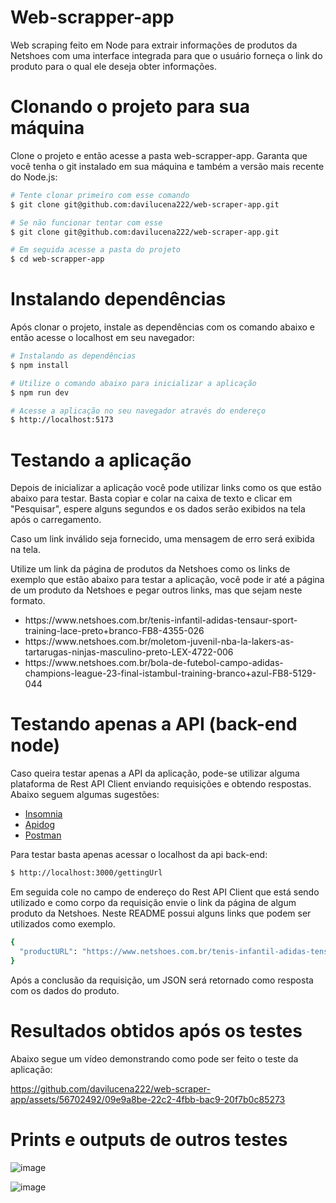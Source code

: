 # Web-scrapper-app

Web scraping feito em Node para extrair informações de produtos da Netshoes com uma interface integrada para que o usuário forneça o link do produto para o qual ele deseja obter informações.

# Clonando o projeto para sua máquina

<p>
  Clone o projeto e então acesse a pasta web-scrapper-app. Garanta que você tenha o git instalado em sua máquina e também a versão mais recente do Node.js:
</p>

```bash
# Tente clonar primeiro com esse comando
$ git clone git@github.com:davilucena222/web-scraper-app.git
```

```bash
# Se não funcionar tentar com esse
$ git clone git@github.com:davilucena222/web-scraper-app.git
```

```bash
# Em seguida acesse a pasta do projeto
$ cd web-scrapper-app 
```

# Instalando dependências

<p>
  Após clonar o projeto, instale as dependências com os comando abaixo e então acesse o localhost em seu navegador:
</p>

```bash
# Instalando as dependências
$ npm install
```

```bash
# Utilize o comando abaixo para inicializar a aplicação
$ npm run dev
```

```bash
# Acesse a aplicação no seu navegador através do endereço 
$ http://localhost:5173
```

# Testando a aplicação

<p>
  Depois de inicializar a aplicação você pode utilizar links como os que estão abaixo para testar. Basta copiar e colar na caixa de texto e clicar em "Pesquisar", espere alguns segundos e os dados serão exibidos na tela após o carregamento.

  Caso um link inválido seja fornecido, uma mensagem de erro será exibida na tela.

  Utilize um link da página de produtos da Netshoes como os links de exemplo que estão abaixo para testar a aplicação, você pode ir até a página de um produto da Netshoes e pegar outros links, mas que sejam neste formato.
</p> 

<ul>
  <li>
    https://www.netshoes.com.br/tenis-infantil-adidas-tensaur-sport-training-lace-preto+branco-FB8-4355-026
  </li>
  <li>
    https://www.netshoes.com.br/moletom-juvenil-nba-la-lakers-as-tartarugas-ninjas-masculino-preto-LEX-4722-006
  </li>
  <li>
    https://www.netshoes.com.br/bola-de-futebol-campo-adidas-champions-league-23-final-istambul-training-branco+azul-FB8-5129-044
  </li>
</ul>

# Testando apenas a API (back-end node)

<p>
  Caso queira testar apenas a API da aplicação, pode-se utilizar alguma plataforma de Rest API Client enviando requisições e obtendo respostas. Abaixo seguem algumas sugestões:
</p>

<ul>
  <li>
    <a href="https://insomnia.rest/">Insomnia</a>
  </li>
  <li>
    <a href="https://apidog.com/?utm_source=google_search&utm_medium=g&utm_campaign=18544428894&utm_content=153517438552&utm_term=api%20dog&gad=1&gclid=CjwKCAjwvrOpBhBdEiwAR58-3B4Njm82J2rPWRz-Jswro4KTjIs-8rtYCYf9gowX-aHS__UUIszfshoCKNsQAvD_BwE">Apidog</a>
  </li>
  <li>
     <a href="https://www.postman.com/">Postman</a>
  </li>
</ul>

<p>
  Para testar basta apenas acessar o localhost da api back-end: 
</p>


```bash
$ http://localhost:3000/gettingUrl
```

<p>
  Em seguida cole no campo de endereço do Rest API Client que está sendo utilizado e como corpo da requisição envie o link da página de algum produto da Netshoes. Neste README possui alguns links que podem ser utilizados como exemplo.
</p>

```bash
{
  "productURL": "https://www.netshoes.com.br/tenis-infantil-adidas-tensaur-sport-training-lace-preto+branco-FB8-4355-026" 
}
```
<p>
  Após a conclusão da requisição, um JSON será retornado como resposta com os dados do produto.
</p>

# Resultados obtidos após os testes

<p>
  Abaixo segue um vídeo demonstrando como pode ser feito o teste da aplicação:
</p>

https://github.com/davilucena222/web-scraper-app/assets/56702492/09e9a8be-22c2-4fbb-bac9-20f7b0c85273

# Prints e outputs de outros testes
![image](https://github.com/davilucena222/web-scraper-app/assets/56702492/6c377213-4062-46d6-902f-dde11c4ed571)

![image](https://github.com/davilucena222/web-scraper-app/assets/56702492/2b698290-bc3c-4968-a07e-18abce9f91a7)

